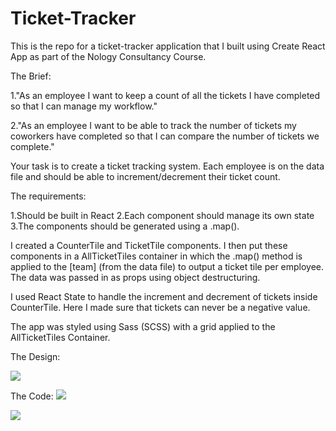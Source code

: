 # Ticket-Tracker

This is the repo for a ticket-tracker application that I built using Create React App as part of the Nology Consultancy Course.

The Brief:

1."As an employee I want to keep a count of all the tickets I have completed
so that I can manage my workflow."

2."As an employee I want to be able to track the number of tickets my coworkers have completed
so that I can compare the number of tickets we complete."

Your task is to create a ticket tracking system. Each employee is on the data file and should be able to increment/decrement their ticket count.

The requirements:

1.Should be built in React
2.Each component should manage its own state
3.The components should be generated using a .map().

I created a CounterTile and TicketTile components. I then put these components in a AllTicketTiles container in which the .map() method is applied to the [team] (from the data file) to output a ticket tile per employee. The data was passed in as props using object destructuring.

I used React State to handle the increment and decrement of tickets inside CounterTile. Here I made sure that tickets can never be a negative value.

The app was styled using Sass (SCSS) with a grid applied to the AllTicketTiles Container.

The Design:

<img src="./src/assets/images/ticket-tracker-img.png>">

The Code:
<img src="./src/assets/images/counter-tile.png>">

<img src="./src/assets/images/app-jsx.png>">
